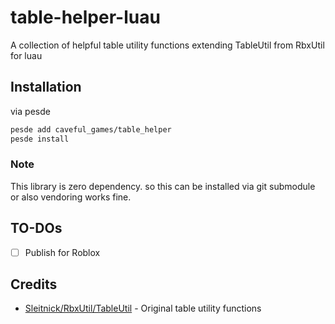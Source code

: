 # table-helper-luau
A collection of helpful table utility functions extending TableUtil from RbxUtil for luau

## Installation
via pesde
```sh
pesde add caveful_games/table_helper
pesde install
```

### Note
This library is zero dependency. so this can be installed via git submodule or also vendoring works fine.

## TO-DOs
- [ ] Publish for Roblox

## Credits
- [Sleitnick/RbxUtil/TableUtil](https://github.com/Sleitnick/RbxUtil/blob/main/modules/table-util/init.luau) - Original table utility functions

